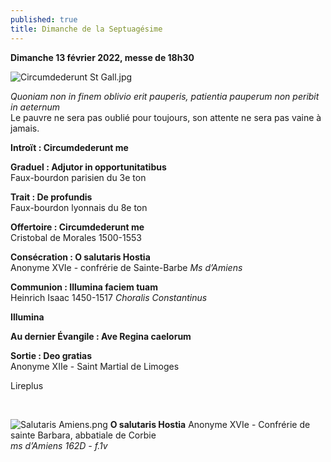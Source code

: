 ```yaml
---
published: true
title: Dimanche de la Septuagésime
---
```

**Dimanche 13 février 2022, messe de 18h30**

![Circumdederunt St Gall.jpg]({{site.baseurl}}/images/Circumdederunt%20St%20Gall.jpg)

*Quoniam non in finem oblivio erit pauperis, patientia pauperum non peribit in aeternum*  
Le pauvre ne sera pas oublié pour toujours, son attente ne sera pas vaine à jamais.

**Introït : Circumdederunt me**  

**Graduel : Adjutor in opportunitatibus**  
Faux-bourdon parisien du 3e ton

**Trait : De profundis**  
Faux-bourdon lyonnais du 8e ton

**Offertoire : Circumdederunt me**  
Cristobal de Morales 1500-1553

**Consécration : O salutaris Hostia**  
Anonyme XVIe - confrérie de Sainte-Barbe *Ms d’Amiens*

**Communion : Illumina faciem tuam**  
Heinrich Isaac 1450-1517 *Choralis Constantinus*

**Illumina**

**Au dernier Évangile : Ave Regina caelorum**

**Sortie : Deo gratias**  
Anonyme XIIe - Saint Martial de Limoges

Lireplus

&nbsp;

![Salutaris Amiens.png]({{site.baseurl}}/images/Salutaris%20Amiens.png)
**O salutaris Hostia** Anonyme XVIe - Confrérie de sainte Barbara, abbatiale de Corbie  
*ms d’Amiens 162D - f.1v*
